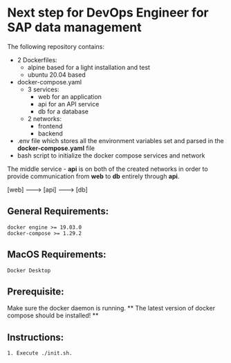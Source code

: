 # Next step for DevOps Engineer for SAP data management
The following repository contains:
- 2 Dockerfiles:
    - alpine based for a light installation and test
    - ubuntu 20.04 based
- docker-compose.yaml
    - 3 services:
        - web for an application
        - api for an API service
        - db for a database
    - 2 networks:
        - frontend
        - backend
- .env file which stores all the environment variables set and parsed in the **docker-compose.yaml** file
- bash script to initialize the docker compose services and network

The middle service - **api** is on both of the created networks in order to provide communication from **web** to **db** entirely through **api**.

[web] ---> [api] ---> [db]

## General Requirements:
```
docker engine >= 19.03.0
docker-compose >= 1.29.2
```
## MacOS Requirements:
```
Docker Desktop
```

## Prerequisite:
Make sure the docker daemon is running.
** The latest version of docker compose should be installed! **

## Instructions:

```
1. Execute ./init.sh.
```

